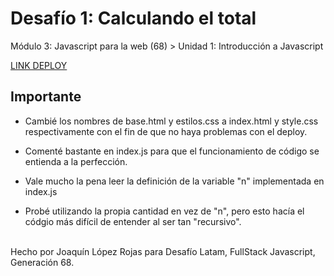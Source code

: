 <h1>Desafío 1: Calculando el total</h1>
<p>Módulo 3: Javascript para la web (68) > Unidad 1: Introducción a Javascript</p>
<a href="https://joaquin-lr.github.io/modulo3-desafio1/" target="_blank">LINK DEPLOY</a>

<h2>Importante</h2>
<ul>
 <li><p>Cambié los nombres de base.html y estilos.css a index.html y style.css respectivamente con el fin de que no haya problemas con el deploy.</p></li>
 <li><p>Comenté bastante en index.js para que el funcionamiento de código se entienda a la perfección.</p></li>
 <li><p>Vale mucho la pena leer la definición de la variable "n" implementada en index.js</p>
 <li>Probé utilizando la propia cantidad en vez de "n", pero esto hacía el códgio más difícil de entender al ser tan "recursivo".</li>
</ul>

<p><br>Hecho por Joaquín López Rojas para Desafío Latam, FullStack Javascript, Generación 68.</p>







 

